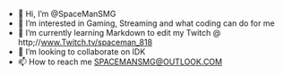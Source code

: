 - 👋 Hi, I’m @SpaceManSMG
- 👀 I’m interested in Gaming, Streaming and what coding can do for me 
- 🌱 I’m currently learning Markdown to edit my Twitch @ http;//www.Twitch.tv/spaceman_818
- 💞️ I’m looking to collaborate on IDK
- 📫 How to reach me SPACEMANSMG@OUTLOOK.COM

<!---
SpaceManSMG/SpaceManSMG is a ✨ SPACE CADET ✨ repository because its `README.md` (this file) appears on your GitHub profile.
You can click the Preview link to take a look at your changes.
--->
